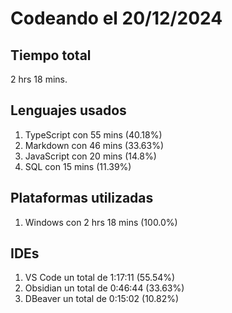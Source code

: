 # Codeando el 20/12/2024

## Tiempo total
2 hrs 18 mins.

## Lenguajes usados
1. TypeScript con 55 mins (40.18%)
1. Markdown con 46 mins (33.63%)
1. JavaScript con 20 mins (14.8%)
1. SQL con 15 mins (11.39%)

## Plataformas utilizadas
1. Windows con 2 hrs 18 mins (100.0%)

## IDEs
1. VS Code un total de 1:17:11 (55.54%)
1. Obsidian un total de 0:46:44 (33.63%)
1. DBeaver un total de 0:15:02 (10.82%)

